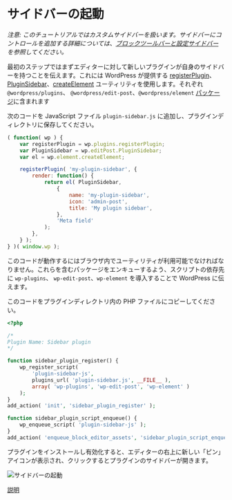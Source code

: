 <!-- 
# Get a Sidebar up and Running
 -->
# サイドバーの起動

<!-- 
_Note: this tutorial covers a custom sidebar, Adding controls to the sidebar is covered in [Block Toolbar and Settings Sidebar](/docs/how-to-guides/block-tutorial/block-controls-toolbar-and-sidebar.md)_
 -->
_注意: このチュートリアルではカスタムサイドバーを扱います。サイドバーにコントロールを追加する詳細については、[ブロックツールバーと設定サイドバー](https://ja.wordpress.org/team/handbook/block-editor/how-to-guides/block-tutorial/block-controls-toolbar-and-sidebar/) を参照してください。_

<!-- 
The first step in the journey is to tell the editor that there is a new plugin that will have its own sidebar. You can do so by using the [registerPlugin](/packages/plugins/README.md), [PluginSidebar](/packages/edit-post/README.md#pluginsidebar), and [createElement](/packages/element/README.md) utilities provided by WordPress, to be found in the `@wordpress/plugins`, `@wordpress/edit-post`, and `@wordpress/element` [packages](/docs/reference-guides/packages.md), respectively.

Add the following code to a JavaScript file called `plugin-sidebar.js` and save it within your plugin's directory:
 -->
最初のステップではまずエディターに対して新しいプラグインが自身のサイドバーを持つことを伝えます。これには WordPress が提供する [registerPlugin](https://developer.wordpress.org/block-editor/packages/packages-plugins/)、[PluginSidebar](https://developer.wordpress.org/block-editor/packages/packages-edit-post/#pluginsidebar)、[createElement](https://developer.wordpress.org/block-editor/packages/packages-element/) ユーティリティを使用します。それぞれ `@wordpress/plugins`、 `@wordpress/edit-post`、`@wordpress/element` [パッケージ](https://ja.wordpress.org/team/handbook/block-editor/reference-guides/packages/)に含まれます

次のコードを JavaScript ファイル `plugin-sidebar.js` に追加し、プラグインディレクトリに保存してください。

```js
( function( wp ) {
	var registerPlugin = wp.plugins.registerPlugin;
	var PluginSidebar = wp.editPost.PluginSidebar;
	var el = wp.element.createElement;

	registerPlugin( 'my-plugin-sidebar', {
		render: function() {
			return el( PluginSidebar,
				{
					name: 'my-plugin-sidebar',
					icon: 'admin-post',
					title: 'My plugin sidebar',
				},
				'Meta field'
			);
		},
	} );
} )( window.wp );
```

<!-- 
For this code to work, those utilities need to be available in the browser, so you tell WordPress to enqueue the packages that include them by introducing `wp-plugins`, `wp-edit-post`, and `wp-element` as dependencies of your script.

Copy this code to a PHP file within your plugin's directory:
 -->
このコードが動作するにはブラウザ内でユーティリティが利用可能でなければなりません。これらを含むパッケージをエンキューするよう、スクリプトの依存先に `wp-plugins`、 `wp-edit-post`、`wp-element` を導入することで WordPress に伝えます。

このコードをプラグインディレクトリ内の PHP ファイルにコピーしてください。
```php
<?php

/*
Plugin Name: Sidebar plugin
*/

function sidebar_plugin_register() {
	wp_register_script(
		'plugin-sidebar-js',
		plugins_url( 'plugin-sidebar.js', __FILE__ ),
		array( 'wp-plugins', 'wp-edit-post', 'wp-element' )
	);
}
add_action( 'init', 'sidebar_plugin_register' );

function sidebar_plugin_script_enqueue() {
	wp_enqueue_script( 'plugin-sidebar-js' );
}
add_action( 'enqueue_block_editor_assets', 'sidebar_plugin_script_enqueue' );
```
<!-- 
After installing and activating this plugin, there is a new icon resembling a tack in the top-right of the editor. Upon clicking it, the plugin's sidebar will be opened:

![Sidebar Up and Running](https://raw.githubusercontent.com/WordPress/gutenberg/HEAD/docs/assets/sidebar-up-and-running.png)
 -->
プラグインをインストールし有効化すると、エディターの右上に新しい「ピン」アイコンが表示され、クリックするとプラグインのサイドバーが開きます。

![サイドバーの起動](https://raw.githubusercontent.com/WordPress/gutenberg/HEAD/docs/assets/sidebar-up-and-running.png)

[説明](https://github.com/WordPress/gutenberg/blob/trunk/docs/how-to-guides/sidebar-tutorial/plugin-sidebar-1-up-and-running.md)

